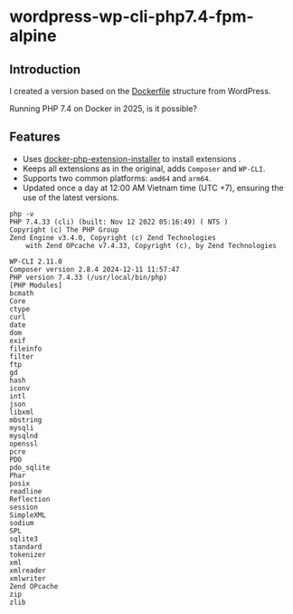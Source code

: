 # wordpress-wp-cli-php7.4-fpm-alpine

## Introduction
I created a version based on the [Dockerfile](https://github.com/docker-library/wordpress/blob/0015d465b4115ade0e0f98b3df8b5c17ec4a98e4/latest/php8.3/fpm-alpine/Dockerfile) structure from WordPress.

Running PHP 7.4 on Docker in 2025, is it possible?

## Features

- Uses [docker-php-extension-installer](https://github.com/mlocati/docker-php-extension-installer) to install extensions .
- Keeps all extensions as in the original, adds `Composer` and `WP-CLI`.
- Supports two common platforms: `amd64` and `arm64`.
- Updated once a day at 12:00 AM Vietnam time (UTC +7), ensuring the use of the latest versions.

```
php -v
PHP 7.4.33 (cli) (built: Nov 12 2022 05:16:49) ( NTS )
Copyright (c) The PHP Group
Zend Engine v3.4.0, Copyright (c) Zend Technologies
    with Zend OPcache v7.4.33, Copyright (c), by Zend Technologies
```
```
WP-CLI 2.11.0
Composer version 2.8.4 2024-12-11 11:57:47
PHP version 7.4.33 (/usr/local/bin/php)
[PHP Modules]
bcmath
Core
ctype
curl
date
dom
exif
fileinfo
filter
ftp
gd
hash
iconv
intl
json
libxml
mbstring
mysqli
mysqlnd
openssl
pcre
PDO
pdo_sqlite
Phar
posix
readline
Reflection
session
SimpleXML
sodium
SPL
sqlite3
standard
tokenizer
xml
xmlreader
xmlwriter
Zend OPcache
zip
zlib
```
